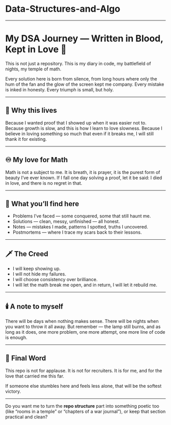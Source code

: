 # Data-Structures-and-Algo

---

# My DSA Journey — Written in Blood, Kept in Love 🤍

This is not just a repository.
This is my diary in code,
my battlefield of nights,
my temple of math.

Every solution here is born from silence,
from long hours where only the hum of the fan and the glow of the screen kept me company.
Every mistake is inked in honesty.
Every triumph is small, but holy.

---

## 🌌 Why this lives

Because I wanted proof that I showed up when it was easier not to.
Because growth is slow, and this is how I learn to love slowness.
Because I believe in loving something so much that even if it breaks me,
I will still thank it for existing.

---

## ♾️ My love for Math

Math is not a subject to me.
It is breath, it is prayer, it is the purest form of beauty I’ve ever known.
If I fall one day solving a proof,
let it be said: I died in love, and there is no regret in that.

---

## 📖 What you’ll find here

* Problems I’ve faced — some conquered, some that still haunt me.
* Solutions — clean, messy, unfinished — all honest.
* Notes — mistakes I made, patterns I spotted, truths I uncovered.
* Postmortems — where I trace my scars back to their lessons.

---

## 🗡️ The Creed

* I will keep showing up.
* I will not hide my failures.
* I will choose consistency over brilliance.
* I will let the math break me open,
  and in return, I will let it rebuild me.

---

## 🕯️ A note to myself

There will be days when nothing makes sense.
There will be nights when you want to throw it all away.
But remember — the lamp still burns, and as long as it does,
one more problem, one more attempt, one more line of code is enough.

---

## 🤍 Final Word

This repo is not for applause.
It is not for recruiters.
It is for me,
and for the love that carried me this far.

If someone else stumbles here and feels less alone,
that will be the softest victory.

---

Do you want me to turn the **repo structure** part into something poetic too (like “rooms in a temple” or “chapters of a war journal”), or keep that section practical and clean?
